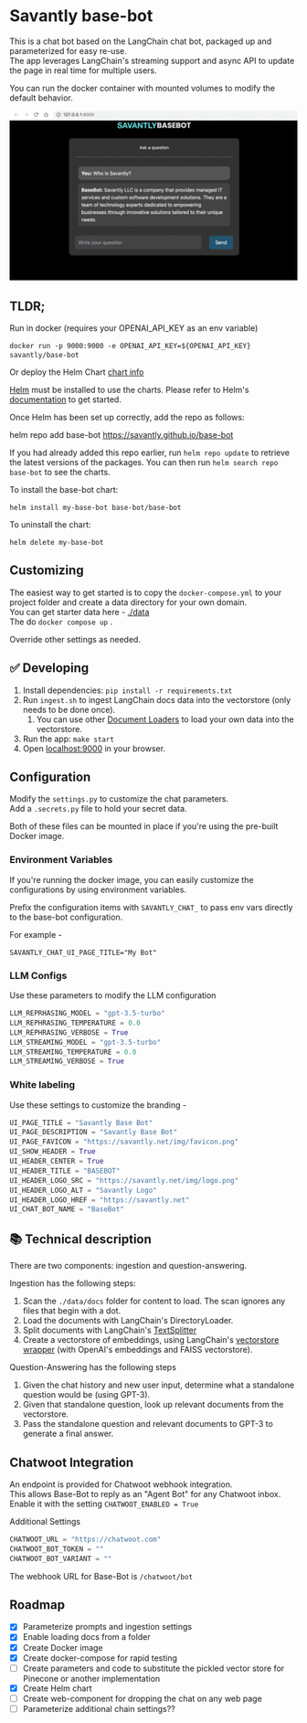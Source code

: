 # Savantly base-bot

This is a chat bot based on the LangChain chat bot, packaged up and parameterized for easy re-use.  
The app leverages LangChain's streaming support and async API to update the page in real time for multiple users.  

You can run the docker container with mounted volumes to modify the default behavior.   

![screenshot](./docs/screenshot.png)

## TLDR;
Run in docker (requires your OPENAI_API_KEY as an env variable)  
```shell
docker run -p 9000:9000 -e OPENAI_API_KEY=${OPENAI_API_KEY} savantly/base-bot
```

Or deploy the Helm Chart [chart info](./helm/base-bot/)

[Helm](https://helm.sh) must be installed to use the charts.  Please refer to
Helm's [documentation](https://helm.sh/docs) to get started.

Once Helm has been set up correctly, add the repo as follows:

  helm repo add base-bot https://savantly.github.io/base-bot

If you had already added this repo earlier, run `helm repo update` to retrieve
the latest versions of the packages.  You can then run `helm search repo
base-bot` to see the charts.

To install the base-bot chart:

    helm install my-base-bot base-bot/base-bot

To uninstall the chart:

    helm delete my-base-bot


## Customizing
The easiest way to get started is to copy the `docker-compose.yml` to your project folder and create a data directory for your own domain.  
You can get starter data here - [./data](./data)  
The do `docker compose up` .

Override other settings as needed.  

## ✅ Developing
1. Install dependencies: `pip install -r requirements.txt`
1. Run `ingest.sh` to ingest LangChain docs data into the vectorstore (only needs to be done once).
   1. You can use other [Document Loaders](https://langchain.readthedocs.io/en/latest/modules/document_loaders.html) to load your own data into the vectorstore.
1. Run the app: `make start`
1. Open [localhost:9000](http://localhost:9000) in your browser.


## Configuration 
Modify the `settings.py` to customize the chat parameters.  
Add a `.secrets.py` file to hold your secret data.  

Both of these files can be mounted in place if you're using the pre-built Docker image.  

### Environment Variables
If you're running the docker image, you can easily customize the configurations by using environment variables.  

Prefix the configuration items with `SAVANTLY_CHAT_` to pass env vars directly to the base-bot configuration.  

For example - 

```shell
SAVANTLY_CHAT_UI_PAGE_TITLE="My Bot"
```

### LLM Configs
Use these parameters to modify the LLM configuration  

```python
LLM_REPRHASING_MODEL = "gpt-3.5-turbo"
LLM_REPHRASING_TEMPERATURE = 0.0
LLM_REPHRASING_VERBOSE = True
LLM_STREAMING_MODEL = "gpt-3.5-turbo"
LLM_STREAMING_TEMPERATURE = 0.0
LLM_STREAMING_VERBOSE = True
```

### White labeling 
Use these settings to customize the branding -  

```python
UI_PAGE_TITLE = "Savantly Base Bot"
UI_PAGE_DESCRIPTION = "Savantly Base Bot"
UI_PAGE_FAVICON = "https://savantly.net/img/favicon.png"
UI_SHOW_HEADER = True
UI_HEADER_CENTER = True
UI_HEADER_TITLE = "BASEBOT"
UI_HEADER_LOGO_SRC = "https://savantly.net/img/logo.png"
UI_HEADER_LOGO_ALT = "Savantly Logo"
UI_HEADER_LOGO_HREF = "https://savantly.net"
UI_CHAT_BOT_NAME = "BaseBot"
```


## 📚 Technical description

There are two components: ingestion and question-answering.

Ingestion has the following steps:

1. Scan the `./data/docs` folder for content to load. The scan ignores any files that begin with a dot.  
2. Load the documents with LangChain's DirectoryLoader.  
3. Split documents with LangChain's [TextSplitter](https://langchain.readthedocs.io/en/latest/reference/modules/text_splitter.html)
4. Create a vectorstore of embeddings, using LangChain's [vectorstore wrapper](https://python.langchain.com/en/latest/modules/indexes/vectorstores.html) (with OpenAI's embeddings and FAISS vectorstore).

Question-Answering has the following steps

1. Given the chat history and new user input, determine what a standalone question would be (using GPT-3).
2. Given that standalone question, look up relevant documents from the vectorstore.
3. Pass the standalone question and relevant documents to GPT-3 to generate a final answer.


## Chatwoot Integration

An endpoint is provided for Chatwoot webhook integration.  
This allows Base-Bot to reply as an "Agent Bot" for any Chatwoot inbox.  
Enable it with the setting `CHATWOOT_ENABLED = True`  

Additional Settings  
```python
CHATWOOT_URL = "https://chatwoot.com"
CHATWOOT_BOT_TOKEN = ""
CHATWOOT_BOT_VARIANT = ""
```

The webhook URL for Base-Bot is `/chatwoot/bot`


## Roadmap

- [x] Parameterize prompts and ingestion settings
- [x] Enable loading docs from a folder
- [x] Create Docker image
- [x] Create docker-compose for rapid testing
- [ ] Create parameters and code to substitute the pickled vector store for Pinecone or another implementation
- [x] Create Helm chart
- [ ] Create web-component for dropping the chat on any web page 
- [ ] Parameterize additional chain settings??
